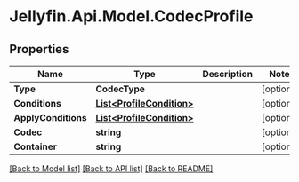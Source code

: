 
# Jellyfin.Api.Model.CodecProfile

## Properties

Name | Type | Description | Notes
------------ | ------------- | ------------- | -------------
**Type** | **CodecType** |  | [optional] 
**Conditions** | [**List&lt;ProfileCondition&gt;**](ProfileCondition.md) |  | [optional] 
**ApplyConditions** | [**List&lt;ProfileCondition&gt;**](ProfileCondition.md) |  | [optional] 
**Codec** | **string** |  | [optional] 
**Container** | **string** |  | [optional] 

[[Back to Model list]](../README.md#documentation-for-models)
[[Back to API list]](../README.md#documentation-for-api-endpoints)
[[Back to README]](../README.md)

